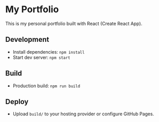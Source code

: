 # My Portfolio

This is my personal portfolio built with React (Create React App).

## Development

- Install dependencies: `npm install`
- Start dev server: `npm start`

## Build

- Production build: `npm run build`

## Deploy

- Upload `build/` to your hosting provider or configure GitHub Pages.
